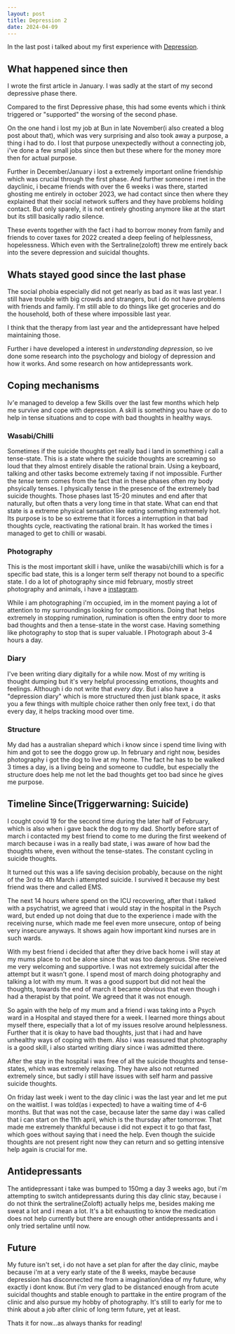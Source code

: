 ```yaml
---
layout: post
title: Depression 2
date: 2024-04-09
---
```

In the last post i talked about my first experience with [Depression](depression.md).

## What happened since then
I wrote the first article in January. I was sadly at the start of my second depressive phase there.

Compared to the first Depressive phase, this had some events which i think triggered or "supported" the worsing of the second phase.

On the one hand i lost my job at Bun in late November(i also created a blog post about that), which was very surprising and also took away a purpose, a thing i had to do. I lost that purpose unexpectedly without a connecting job, i've done a few small jobs since then but these where for the money more then for actual purpose.

Further in December/January i lost a extremely important online friendship which was crucial through the first phase. And further someone i met in the dayclinic, i became friends with over the 6 weeks i was there, started ghosting me entirely in october 2023, we had contact since then where they explained that their social network suffers and they have problems holding contact. But only sparely, it is not entirely ghosting anymore like at the start but its still basically radio silence.

These events together with the fact i had to borrow money from family and friends to cover taxes for 2022 created a deep feeling of helplessness, hopelessness. Which even with the Sertraline(zoloft) threw me entirely back into the severe depression and suicidal thoughts.

## Whats stayed good since the last phase
The social phobia especially did not get nearly as bad as it was last year. I still have trouble with big crowds and strangers, but i do not have problems with friends and family.
I'm still able to do things like get groceries and do the household, both of these where impossible last year.

I think that the therapy from last year and the antidepressant have helped maintaining those.

Further i have developed a interest in *understanding depression*, so ive done some research into the psychology and biology of depression and how it works. And some research on how antidepressants work.

## Coping mechanisms
Iv'e managed to develop a few Skills over the last few months which help me survive and cope with depression.
A skill is something you have or do to help in tense situations and to cope with bad thoughts in healthy ways.

### Wasabi/Chilli
Sometimes if the suicide thoughts get really bad i land in something i call a tense-state.
This is a state where the suicide thoughts are screaming so loud that they almost entirely disable the rational brain. Using a keyboard, talking and other tasks become extremely taxing if not impossible.
Further the *tense* term comes from the fact that in these phases often my body phsyically tenses. I physically tense in the presence of the extremely bad suicide thoughts.
Those phases last 15-20 minutes and end after that naturally, but often thats a very long time in that state.
What can end that state is a extreme physical sensation like eating something extremely hot. Its purpose is to be so extreme that it forces a interruption in that bad thoughts cycle, reactivating the rational brain. It has worked the times i managed to get to chilli or wasabi.

### Photography
This is the most important skill i have, unlike the wasabi/chilli which is for a specific bad state, this is a longer term self therapy not bound to a specific state.
I do a lot of photography since mid february, mostly street photography and animals, i have a [instagram](https://instagram.com/liz3de).

While i am photographing i'm occupied, im in the moment paying a lot of attention to my surroundings looking for compositions. Doing that helps extremely in stopping rumination, rumination is often the entry door to more bad thoughts and then a tense-state in the worst case. Having something like photography to stop that is super valuable.
I Photograph about 3-4 hours a day.

### Diary
I've been writing diary digitally for a while now. Most of my writing is thought dumping but it's very helpful processing emotions, thoughts and feelings. Although i do not write that *every day*. But i also have a "depression diary" which is more structured then just blank space, it asks you a few things with multiple choice rather then only free text, i do that every day, it helps tracking mood over time.

### Structure
My dad has a australian shepard which i know since i spend time living with him and got to see the doggo grow up.
In february and right now, besides photography i got the dog to live at my home.
The fact he has to be walked 3 times a day, is a living being and someone to cuddle, but especially the structure does help me not let the bad thoughts get too bad since he gives me purpose.

## Timeline Since(Triggerwarning: Suicide)
I cought covid 19 for the second time during the later half of February, which is also when i gave back the dog to my dad.
Shortly before start of march i contacted my best friend to come to me during the first weekend of march because i was in a really bad state, i was aware of how bad the thoughts where, even without the tense-states. The constant cycling in suicide thoughts.

It turned out this was a life saving decision probably, because on the night of the 3rd to 4th March i attempted suicide.
I survived it because my best friend was there and called EMS.

The next 14 hours where spend on the ICU recovering, after that i talked with a psychatrist, we agreed that i would stay in the hospital in the Psych ward, but ended up not doing that due to the experience i made with the receiving nurse, which made me feel even more unsecure, ontop of being very insecure anyways. It shows again how important kind nurses are in such wards.

With my best friend i decided that after they drive back home i will stay at my mums place to not be alone since that was too dangerous. She received me very welcoming and supportive.
I was not extremely suicidal after the attempt but it wasn't gone.
I spend most of march doing photography and talking a lot with my mum. It was a good support but did not heal the thoughts, towards the end of march it became obvious that even though i had a therapist by that point. We agreed that it was not enough.

So again with the help of my mum and a friend i was taking into a Psych ward in a Hospital and stayed there for a week. I learned more things about myself there, especially that a lot of my issues resolve around helplessness. Further that it is okay to have bad thoughts, just that i had and have unhealthy ways of coping with them.
Also i was reassured that photography is a good skill, i also started writing diary since i was admitted there.

After the stay in the hospital i was free of all the suicide thoughts and tense-states, which was extremely relaxing. They have also not returned extremely since, but sadly i still have issues with self harm and passive suicide thoughts.

On friday last week i went to the day clinic i was the last year and let me put on the waitlist. I was told(as i expected) to have a waiting time of 4-6 months. But that was not the case, because later the same day i was called that i can start on the 11th april, which is the thursday after tomorrow. That made me extremely thankful because i did not expect it to go that fast, which goes without saying that i need the help. Even though the suicide thoughts are not present right now they can return and so getting intensive help again is crucial for me.

## Antidepressants
The antidepressant i take was bumped to 150mg a day 3 weeks ago, but i'm attempting to switch antidepressants during this day clinic stay, because i do not think the sertraline(Zoloft) actually helps me, besides making me sweat a lot and i mean a lot. It's a bit exhausting to know the medication does not help currently but there are enough other antidepressants and i only tried sertaline until now.

## Future
My future isn't set, i do not have a set plan for after the day clinic, maybe because i'm at a very early state of the 8 weeks, maybe because depression has disconnected me from a imagination/idea of my future, why exactly i dont know.
But i'm very glad to be distanced enough from acute suicidal thoughts and stable enough to parttake in the entire program of the clinic and also pursue my hobby of photography. It's still to early for me to think about a job after clinic of long term future, yet at least.

Thats it for now...as always thanks for reading!